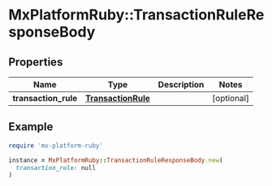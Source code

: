 # MxPlatformRuby::TransactionRuleResponseBody

## Properties

| Name | Type | Description | Notes |
| ---- | ---- | ----------- | ----- |
| **transaction_rule** | [**TransactionRule**](TransactionRule.md) |  | [optional] |

## Example

```ruby
require 'mx-platform-ruby'

instance = MxPlatformRuby::TransactionRuleResponseBody.new(
  transaction_rule: null
)
```

